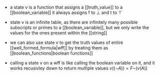 - a state v is a function that assigns a [[truth_value]] to a [[boolean_variable]]
it always assigns f to $\bot$ and t to $\top$

- state v is an infinite table, as there are infinitely many possible subscripts or primes to a [[boolean_variable]], but we only write the values for the ones present within the [[string]]

- we can also use state v to get the truth values of entire [[well_formed_formula|wff]] by treating them as [[boolean_functions|boolean functions]]

- calling a state v on a wff is like calling the boolean variable on it, and it works recusivley down to return multiple values
$v((\neg A)) = F\neg(v(A))$

